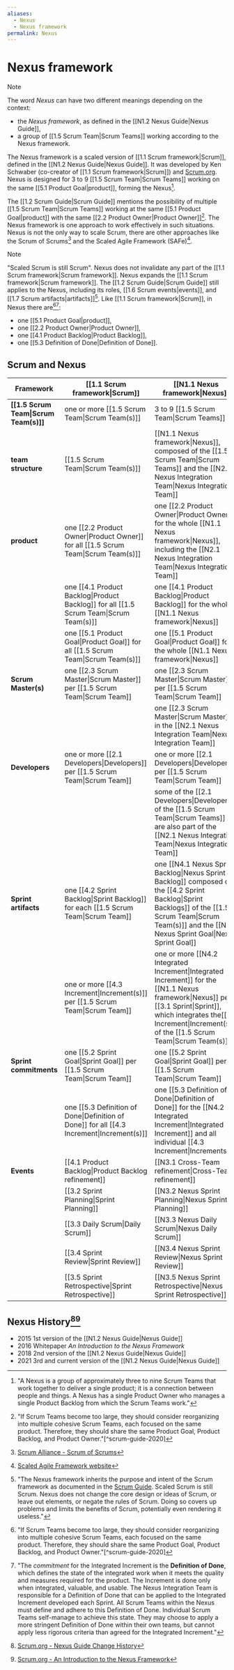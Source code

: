 ```yaml
---
aliases:
  - Nexus
  - Nexus framework
permalink: Nexus
---
```

# Nexus framework

> [!note]
> The word *Nexus* can have two different meanings depending on the context:
> -  the *Nexus framework*, as defined in the [[N1.2 Nexus Guide|Nexus Guide]],
> - a group of [[1.5 Scrum Team|Scrum Teams]] working according to the Nexus framework.

The Nexus framework is a scaled version of [[1.1 Scrum framework|Scrum]], defined in the [[N1.2 Nexus Guide|Nexus Guide]]. It was developed by Ken Schwaber (co-creator of [[1.1 Scrum framework|Scrum]]) and [Scrum.org](https://www.scrum.org/). Nexus is designed for 3 to 9 [[1.5 Scrum Team|Scrum Teams]] working on the same [[5.1 Product Goal|product]], forming the Nexus[^nexus-is-group].

[^nexus-developers]: "Ken Schwaber and Scrum.org developed Nexus."[^nexus-guide-2021]
[^nexus-is-group]: "A Nexus is a group of approximately three to nine Scrum Teams that work together to deliver a single product; it is a connection between people and things. A Nexus has a single Product Owner who manages a single Product Backlog from which the Scrum Teams work."[^nexus-guide-2021]

The [[1.2 Scrum Guide|Scrum Guide]] mentions the possibility of multiple [[1.5 Scrum Team|Scrum Teams]] working at the same [[5.1 Product Goal|product]] with the same [[2.2 Product Owner|Product Owner]][^multiple-scrum-teams]. The Nexus framework is one approach to work effectively in such situations. Nexus is not the only way to scale Scrum, there are other approaches like the Scrum of Scrums[^scrum-of-scrums] and the Scaled Agile Framework (SAFe)[^safe].

[^multiple-scrum-teams]: "If Scrum Teams become too large, they should consider reorganizing into multiple cohesive Scrum Teams, each focused on the same product. Therefore, they should share the same Product Goal, Product Backlog, and Product Owner."[^scrum-guide-2020]

[^scrum-of-scrums]: [Scrum Alliance - Scrum of Scrums](https://www.scrumalliance.org/glossary/scrum-of-scrums)

[^safe]: [Scaled Agile Framework website](https://framework.scaledagile.com)

> [!note]
> "Scaled Scrum is still Scrum". Nexus does not invalidate any part of the [[1.1 Scrum framework|Scrum framework]]. Nexus expands the [[1.1 Scrum framework|Scrum framework]]. The [[1.2 Scrum Guide|Scrum Guide]] still applies to the Nexus, including its roles, [[1.6 Scrum events|events]], and [[1.7 Scrum artifacts|artifacts]][^nexus-inherits-scrum]. Like [[1.1 Scrum framework|Scrum]], in Nexus there are[^multiple-scrum-teams][^commitment-increment]:
> - one [[5.1 Product Goal|product]],
> - one [[2.2 Product Owner|Product Owner]],
> - one [[4.1 Product Backlog|Product Backlog]],
> - one [[5.3 Definition of Done|Definition of Done]]. 

[^nexus-inherits-scrum]: "The Nexus framework inherits the purpose and intent of the Scrum framework as documented in the [Scrum Guide](https://www.scrumguides.org/). Scaled Scrum is still Scrum. Nexus does not change the core design or ideas of Scrum, or leave out elements, or negate the rules of Scrum. Doing so covers up problems and limits the benefits of Scrum, potentially even rendering it useless."[^nexus-guide-2021]

[^commitment-increment]:"The *commitment* for the Integrated Increment is the **Definition of Done**, which defines the state of the integrated work when it meets the quality and measures required for the product. The Increment is done only when integrated, valuable, and usable. The Nexus Integration Team is responsible for a Definition of Done that can be applied to the Integrated Increment developed each Sprint. All Scrum Teams within the Nexus must define and adhere to this Definition of Done. Individual Scrum Teams self-manage to achieve this state. They may choose to apply a more stringent Definition of Done within their own teams, but cannot apply less rigorous criteria than agreed for the Integrated Increment."[^nexus-guide-2021]

## Scrum and Nexus

| Framework                             | [[1.1 Scrum framework\|Scrum]]                                                             | [[N1.1 Nexus framework\|Nexus]]                                                                                                                                                                                                  |
| ------------------------------------- | ------------------------------------------------------------------------------------------ | -------------------------------------------------------------------------------------------------------------------------------------------------------------------------------------------------------------------------------- |
| **[[1.5 Scrum Team\|Scrum Team(s)]]** | one or more [[1.5 Scrum Team\|Scrum Team(s)]]                                              | 3 to 9 [[1.5 Scrum Team\|Scrum Teams]]                                                                                                                                                                                           |
| **team structure**                    | [[1.5 Scrum Team\|Scrum Team(s)]]                                                          | [[N1.1 Nexus framework\|Nexus]], composed of the [[1.5 Scrum Team\|Scrum Teams]] and the [[N2.1 Nexus Integration Team\|Nexus Integration Team]]                                                                                 |
| **product**                           | one [[2.2 Product Owner\|Product Owner]] for all [[1.5 Scrum Team\|Scrum Team(s)]]         | one [[2.2 Product Owner\|Product Owner]] for the whole [[N1.1 Nexus framework\|Nexus]], including the [[N2.1 Nexus Integration Team\|Nexus Integration Team]]<br>                                                                |
|                                       | one [[4.1 Product Backlog\|Product Backlog]] for all [[1.5 Scrum Team\|Scrum Team(s)]]     | one [[4.1 Product Backlog\|Product Backlog]] for the whole [[N1.1 Nexus framework\|Nexus]]                                                                                                                                       |
|                                       | one [[5.1 Product Goal\|Product Goal]] for all [[1.5 Scrum Team\|Scrum Team(s)]]           | one [[5.1 Product Goal\|Product Goal]] for the whole [[N1.1 Nexus framework\|Nexus]]                                                                                                                                             |
| **Scrum Master(s)**                   | one [[2.3 Scrum Master\|Scrum Master]] per [[1.5 Scrum Team\|Scrum Team]]                  | one [[2.3 Scrum Master\|Scrum Master]] per [[1.5 Scrum Team\|Scrum Team]]                                                                                                                                                        |
|                                       |                                                                                            | one [[2.3 Scrum Master\|Scrum Master]] in the [[N2.1 Nexus Integration Team\|Nexus Integration Team]]                                                                                                                            |
| **Developers**                        | one or more [[2.1 Developers\|Developers]] per [[1.5 Scrum Team\|Scrum Team]]              | one or more [[2.1 Developers\|Developers]] per [[1.5 Scrum Team\|Scrum Team]]                                                                                                                                                    |
|                                       |                                                                                            | some of the [[2.1 Developers\|Developers]] of the [[1.5 Scrum Team\|Scrum Teams]] are also part of the [[N2.1 Nexus Integration Team\|Nexus Integration Team]]                                                                   |
| **Sprint artifacts**                  | one [[4.2 Sprint Backlog\|Sprint Backlog]] for each [[1.5 Scrum Team\|Scrum Team]]         | one [[N4.1 Nexus Sprint Backlog\|Nexus Sprint Backlog]] composed of the  [[4.2 Sprint Backlog\|Sprint Backlogs]] of the [[1.5 Scrum Team\|Scrum Team(s)]] and the [[N5.1 Nexus Sprint Goal\|Nexus Sprint Goal]]                  |
|                                       | one or more [[4.3 Increment\|Increment(s)]] per [[1.5 Scrum Team\|Scrum Team]]             | one or more [[N4.2 Integrated Increment\|Integrated Increment]] for the [[N1.1 Nexus framework\|Nexus]] per [[3.1 Sprint\|Sprint]], which integrates the[[4.3 Increment\|Increment(s)]] of the [[1.5 Scrum Team\|Scrum Team(s)]] |
| **Sprint commitments**                | one [[5.2 Sprint Goal\|Sprint Goal]] per [[1.5 Scrum Team\|Scrum Team]]                    | one [[5.2 Sprint Goal\|Sprint Goal]] per [[1.5 Scrum Team\|Scrum Team]]                                                                                                                                                          |
|                                       | one [[5.3 Definition of Done\|Definition of Done]] for all [[4.3 Increment\|Increment(s)]] | one [[5.3 Definition of Done\|Definition of Done]] for the [[N4.2 Integrated Increment\|Integrated Increment]] and all individual [[4.3 Increment\|Increments]]                                                                  |
| **Events**                            | [[4.1 Product Backlog\|Product Backlog refinement]]                                        | [[N3.1 Cross-Team refinement\|Cross-Team refinement]]                                                                                                                                                                            |
|                                       | [[3.2 Sprint Planning\|Sprint Planning]]                                                   | [[N3.2 Nexus Sprint Planning\|Nexus Sprint Planning]]                                                                                                                                                                            |
|                                       | [[3.3 Daily Scrum\|Daily Scrum]]                                                           | [[N3.3 Nexus Daily Scrum\|Nexus Daily Scrum]]                                                                                                                                                                                    |
|                                       | [[3.4 Sprint Review\|Sprint Review]]                                                       | [[N3.4 Nexus Sprint Review\|Nexus Sprint Review]]                                                                                                                                                                                |
|                                       | [[3.5 Sprint Retrospective\|Sprint Retrospective]]                                         | [[N3.5 Nexus Sprint Retrospective\|Nexus Sprint Retrospective]]                                                                                                                                                                  |
## Nexus History[^nexus-change-history][^nexus-introduction]
- 2015 1st version of the [[N1.2 Nexus Guide|Nexus Guide]]
- 2016 Whitepaper *An Introduction to the Nexus Framework*
- 2018 2nd version of the [[N1.2 Nexus Guide|Nexus Guide]]
- 2021 3rd and current version of the [[N1.2 Nexus Guide|Nexus Guide]]

[^nexus-change-history]: [Scrum.org - Nexus Guide Change History](https://www.scrum.org/resources/nexus-guide-change-history)
[^nexus-introduction]: [Scrum.org - An Introduction to the Nexus Framework](https://www.scrum.org/resources/introduction-nexus-framework)

[^nexus-guide-2021]: [[N1.2 Nexus Guide|Nexus Guide (2021)]]
